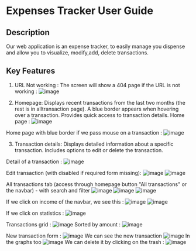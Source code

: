 # Expenses Tracker User Guide

## Description
Our web application is an expense tracker, to easily manage you dispense and allow you to visualize, modify,add, delete transactions.

## Key Features

1. URL Not working :
The screen will show a 404 page if the URL is not working : 
![image](https://github.com/user-attachments/assets/1e81703f-6338-44cf-b684-02df49d66522)

2. Homepage:
Displays recent transactions from the last two months (the rest is in alltransaction page).
A blue border appears when hovering over a transaction.
Provides quick access to transaction details.
Home page : 
![image](https://github.com/user-attachments/assets/30d9a63c-8bee-4e47-b39d-37c7fa5e296c)

Home page with blue border if we pass mouse on a transaction : 
![image](https://github.com/user-attachments/assets/4ac32587-8a7d-43eb-9661-fc132f11027e)

3. Transaction details:
Displays detailed information about a specific transaction.
Includes options to edit or delete the transaction.

Detail of a transaction : 
![image](https://github.com/user-attachments/assets/67af31c3-a26c-4f1d-89ed-9d6dcb680bec)

Edit transaction (with disabled if required form missing): 
![image](https://github.com/user-attachments/assets/8df40fd1-9a1c-472f-be16-dcf19082502a)
![image](https://github.com/user-attachments/assets/6fc4b390-7ca0-4ebb-a209-74b553d03ab6)

All transactions tab (access through homepage button "All transactions" or the navbar) - with search and filter
![image](https://github.com/user-attachments/assets/91c2b2e6-f50f-4998-9aec-faad6deab574)
![image](https://github.com/user-attachments/assets/d9620d8c-5557-4c3e-afc7-8021ab2ca7d6)
![image](https://github.com/user-attachments/assets/f364e9be-4943-4a48-afe0-3e5c83421573)

If we click on income of the navbar, we see this : 
![image](https://github.com/user-attachments/assets/aa1ecbd2-a93f-40e3-b9d9-08b97f7c6490)
![image](https://github.com/user-attachments/assets/5aa4c6c4-5780-4c1d-ae23-bf38dd7c9e46)

If we click on statistics : 
![image](https://github.com/user-attachments/assets/b3a7e6c2-2cf5-49bf-bfd1-6d3291a08aff)

Transactions grid : 
![image](https://github.com/user-attachments/assets/a561f9a3-75ec-4837-a41e-424a7cf44d7a)
Sorted by amount : 
![image](https://github.com/user-attachments/assets/0e27b792-b3c3-4e49-8625-77cd27c2e14e)

New transaction form : 
![image](https://github.com/user-attachments/assets/dc4724cc-ea5a-4634-9cf1-a397707c6f95)
We can see the new transaction
![image](https://github.com/user-attachments/assets/90e06fac-c5f3-481c-a483-feb1e8811797)
In the graphs too 
![image](https://github.com/user-attachments/assets/92c2cff0-1587-45d7-9c8c-38a22bef654f)
We can delete it by clicking on the trash : 
![image](https://github.com/user-attachments/assets/443ae290-31f3-4124-bebb-cea9286fd3b2)


